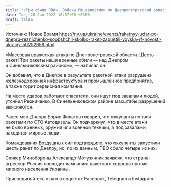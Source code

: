 ```yaml
---
title: "«Три сбила ПВО». Войска РФ запустили по Днепропетровской области шесть ракет — глава ОВА"
date: Tue, 28 Jun 2022 18:57:00 +0300
draft: false
---
```

Источник: Новое Время https://nv.ua/ukraine/events/raketnyy-udar-po-dnepru-reznichenko-soobshchil-skolko-raket-zapustili-voyska-rf-novosti-ukrainy-50252958.html


«Массовая вражеская атака по Днепропетровской области. Шесть ракет! Три ракеты наши военные сбили — над Днепром и Синельниковским районом», — написал он.

Он добавил, что в Днепре в результате ракетной атаки разрушена железнодорожная инфраструктура и промышленное предприятие, а также горит сервисная компания.

На месте ударов работают спасатели, они ищут под завалами людей, уточнил Резниченко. В Синельниковском районе масштабы разрушений выясняются.

Ранее мэр Днепра Борис Филатов говорил, что оккупанты попали ракетами по СТО Автодизель. Он подчеркнул, что в месте атаки не было военных, оружия или военной техники, а под завалами находятся мирные люди. 

Командования Воздушных сил подтвердило, что оккупанты запустили шесть ракет по Днепру, но, по их данным, ПВО сбило четыре из них.

Спикер Минобороны Александр Мотузянник заявлял, что страна-агрессор Россия проводит кампанию ракетного террора против мирного населения Украины.

Присоединяйтесь к нам в соцсетях Facebook, Telegram и Instagram.
